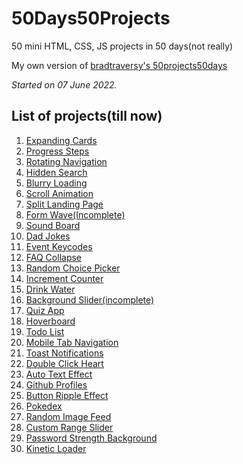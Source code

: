# 50Days50Projects
 50 mini HTML, CSS, JS projects in 50 days(not really)

My own version of <a href = "https://github.com/bradtraversy/50projects50days">bradtraversy's 50projects50days</a>

*Started on 07 June 2022.*

<h2>List of projects(till now)</h2>

<ol>
<li><a href="https://maitraybhardwaj.github.io/50Days50Projects/Expanding-Cards">Expanding Cards</a></li>
<li><a href="https://maitraybhardwaj.github.io/50Days50Projects/Progress-Steps">Progress Steps</a></li>
<li><a href="https://maitraybhardwaj.github.io/50Days50Projects/Rotating-Navigation">Rotating Navigation</a></li>
<li><a href="https://maitraybhardwaj.github.io/50Days50Projects/Hidden-Search">Hidden Search</a></li>
<li><a href="https://maitraybhardwaj.github.io/50Days50Projects/Blurry-Loading">Blurry Loading</a></li>
<li><a href="https://maitraybhardwaj.github.io/50Days50Projects/Scroll-Animation">Scroll Animation</a></li>
<li><a href="https://maitraybhardwaj.github.io/50Days50Projects/Split-Landing-Page">Split Landing Page</a></li>
<li><a href="https://maitraybhardwaj.github.io/50Days50Projects/Form-Wave">Form Wave(Incomplete)</a></li>
<li><a href="https://maitraybhardwaj.github.io/50Days50Projects/Sound-Board">Sound Board</a></li>
<li><a href="https://maitraybhardwaj.github.io/50Days50Projects/Dad-Jokes">Dad Jokes</a></li>
<li><a href="https://maitraybhardwaj.github.io/50Days50Projects/Event-Keycodes">Event Keycodes</a></li>
<li><a href="https://maitraybhardwaj.github.io/50Days50Projects/FAQ-Collapse">FAQ Collapse</a></li>
<li><a href="https://maitraybhardwaj.github.io/50Days50Projects/Random-Choice-Picker">Random Choice Picker</a></li>
<li><a href="https://maitraybhardwaj.github.io/50Days50Projects/Increment-Counter">Increment Counter</a></li>
<li><a href="https://maitraybhardwaj.github.io/50Days50Projects/Drink-Water">Drink Water</a></li>
<li><a href="https://maitraybhardwaj.github.io/50Days50Projects/Background-Slider">Background Slider(incomplete)</a></li>
<li><a href="https://maitraybhardwaj.github.io/50Days50Projects/Quiz-App">Quiz App</a></li>
<li><a href="https://maitraybhardwaj.github.io/50Days50Projects/Hoverboard">Hoverboard</a></li>
<li><a href="https://maitraybhardwaj.github.io/50Days50Projects/Todo-List">Todo List</a></li>
<li><a href="https://maitraybhardwaj.github.io/50Days50Projects/Mobile-Tab-Navigation">Mobile Tab Navigation</a></li>
<li><a href="https://maitraybhardwaj.github.io/50Days50Projects/Toast-Notifications">Toast Notifications</a></li>
<li><a href="https://maitraybhardwaj.github.io/50Days50Projects/Double-Click-Heart">Double Click Heart</a></li>
<li><a href="https://maitraybhardwaj.github.io/50Days50Projects/Auto-Text-Effect">Auto Text Effect</a></li>
<li><a href="https://maitraybhardwaj.github.io/50Days50Projects/Github-Profiles">Github Profiles</a></li>
<li><a href="https://maitraybhardwaj.github.io/50Days50Projects/Button-Ripple-Effect">Button Ripple Effect</a></li>
<li><a href="https://maitraybhardwaj.github.io/50Days50Projects/Pokedex">Pokedex</a></li>
<li><a href="https://maitraybhardwaj.github.io/50Days50Projects/Random-Image-Feed">Random Image Feed</a></li>
<li><a href="https://maitraybhardwaj.github.io/50Days50Projects/Custom-Range-Slider">Custom Range Slider</a></li>
<li><a href="https://maitraybhardwaj.github.io/50Days50Projects/Password-Strength-Background">Password Strength Background</a></li>
<li><a href="https://maitraybhardwaj.github.io/50Days50Projects/Kinetic-Loader">Kinetic Loader</a></li>
</ol>
